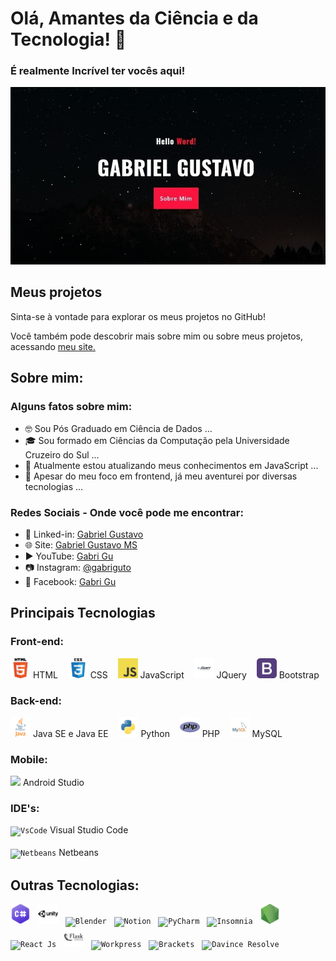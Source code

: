 # Olá, Amantes da Ciência e da Tecnologia! 👋

### É realmente Incrível ter vocês aqui!

[![](./thumb.jpg)](https://gabrielgustavoms.github.io/GabrielGustavoMS/)

## Meus projetos

Sinta-se à vontade para explorar os meus projetos no GitHub!

Você também pode descobrir mais sobre mim ou sobre meus projetos, acessando [meu site.](https://gabrielgustavoms.github.io/GabrielGustavoMS/)

## Sobre mim:

### Alguns fatos sobre mim:

- 🤓 Sou Pós Graduado em Ciência de Dados ...
- 🎓 Sou formado em Ciências da Computação pela Universidade Cruzeiro do Sul ...
- 📙 Atualmente estou atualizando meus conhecimentos em JavaScript ...
- 🧐 Apesar do meu foco em frontend, já meu aventurei por diversas tecnologias ...

### Redes Sociais - Onde você pode me encontrar:

- 🔗 Linked-in: [Gabriel Gustavo](https://www.linkedin.com/in/gabrielgustavoms)
- 🌐 Site: [Gabriel Gustavo MS](https://gabrielgustavoms.github.io/GabrielGustavoMS/)
- ▶️ YouTube: [Gabri Gu](https://www.youtube.com/GabriGu?sub_confirmation=1)
- 📷 Instagram: [@gabriguto](https://www.instagram.com/gabriguto/)
- 📖 Facebook: [Gabri Gu](https://www.facebook.com/gabriguto)

## Principais Tecnologias

### Front-end:

<code><img height="32" src="https://raw.githubusercontent.com/github/explore/80688e429a7d4ef2fca1e82350fe8e3517d3494d/topics/html/html.png" alt="HTML5"/></code> HTML &nbsp;&nbsp;
<code><img height="32" src="https://raw.githubusercontent.com/github/explore/80688e429a7d4ef2fca1e82350fe8e3517d3494d/topics/css/css.png" alt="CSS"/></code> CSS &nbsp;&nbsp;
<code><img height="32" src="https://raw.githubusercontent.com/github/explore/80688e429a7d4ef2fca1e82350fe8e3517d3494d/topics/javascript/javascript.png" alt="Javascript"/></code> JavaScript &nbsp;&nbsp;
<code><img height="32" src="https://raw.githubusercontent.com/github/explore/80688e429a7d4ef2fca1e82350fe8e3517d3494d/topics/jquery/jquery.png" alt="JQuery"></code> JQuery &nbsp;&nbsp;
<code><img height="32" src="https://raw.githubusercontent.com/github/explore/80688e429a7d4ef2fca1e82350fe8e3517d3494d/topics/bootstrap/bootstrap.png" alt="Bootstrap"/></code> Bootstrap

### Back-end:

<code><img height="32" src="https://raw.githubusercontent.com/github/explore/80688e429a7d4ef2fca1e82350fe8e3517d3494d/topics/java/java.png" alt="Java"/></code> Java SE e Java EE &nbsp;&nbsp;
<code><img height="32" src="https://raw.githubusercontent.com/github/explore/80688e429a7d4ef2fca1e82350fe8e3517d3494d/topics/python/python.png" alt="Python"/></code> Python &nbsp;&nbsp;
<code><img height="32" src="https://raw.githubusercontent.com/github/explore/80688e429a7d4ef2fca1e82350fe8e3517d3494d/topics/php/php.png" alt="PHP"/></code> PHP &nbsp;&nbsp;
<code><img height="32" src="https://raw.githubusercontent.com/github/explore/80688e429a7d4ef2fca1e82350fe8e3517d3494d/topics/mysql/mysql.png" alt="MySQL"/></code> MySQL

### Mobile:

<code><img height="32" src="https://upload.wikimedia.org/wikipedia/commons/thumb/e/e3/Android_Studio_Icon_%282014-2019%29.svg/512px-Android_Studio_Icon_%282014-2019%29.svg.png"/></code> Android Studio

### IDE's:

<code><img height="32" src="https://upload.wikimedia.org/wikipedia/commons/thumb/9/9a/Visual_Studio_Code_1.35_icon.svg/640px-Visual_Studio_Code_1.35_icon.svg.png" alt="VsCode"/></code> Visual Studio Code &nbsp;&nbsp;
<code>  
<img height="32" src="https://upload.wikimedia.org/wikipedia/commons/thumb/9/98/Apache_NetBeans_Logo.svg/640px-Apache_NetBeans_Logo.svg.png" alt="Netbeans"/></code> Netbeans

## Outras Tecnologias:

<code><img height="32" src="https://raw.githubusercontent.com/github/explore/80688e429a7d4ef2fca1e82350fe8e3517d3494d/topics/csharp/csharp.png" alt="C#"/></code>&nbsp;&nbsp;
<code><img height="32" src="https://raw.githubusercontent.com/github/explore/80688e429a7d4ef2fca1e82350fe8e3517d3494d/topics/unity/unity.png" alt="Unity"/></code>&nbsp;&nbsp;
<code><img height="32" src="https://upload.wikimedia.org/wikipedia/commons/thumb/0/0c/Blender_logo_no_text.svg/640px-Blender_logo_no_text.svg.png" alt="Blender"/></code>&nbsp;&nbsp;
<code><img height="32" src="https://cdn.iconscout.com/icon/free/png-512/notion-1693557-1442598.png" alt="Notion"/></code>&nbsp;&nbsp;
<code><img height="32" src="https://upload.wikimedia.org/wikipedia/commons/thumb/1/1d/PyCharm_Icon.svg/1200px-PyCharm_Icon.svg.png" alt="PyCharm"/></code>&nbsp;&nbsp;
<code><img height="32" src="https://dashboard.snapcraft.io/site_media/appmedia/2018/04/twitter-card-icon.png" alt="Insomnia"/></code>&nbsp;&nbsp;
<code><img height="32" src="https://raw.githubusercontent.com/github/explore/80688e429a7d4ef2fca1e82350fe8e3517d3494d/topics/nodejs/nodejs.png" alt="Node Js"/></code>&nbsp;&nbsp;
<code><img height="32" src="https://upload.wikimedia.org/wikipedia/commons/thumb/a/a7/React-icon.svg/512px-React-icon.svg.png" alt="React Js"/></code>&nbsp;&nbsp;
<code><img height="32" src="https://raw.githubusercontent.com/github/explore/80688e429a7d4ef2fca1e82350fe8e3517d3494d/topics/flask/flask.png" alt="Flask"/></code>&nbsp;&nbsp;
<code><img height="32" src="https://upload.wikimedia.org/wikipedia/commons/thumb/9/93/Wordpress_Blue_logo.png/640px-Wordpress_Blue_logo.png" alt="Workpress"/></code>&nbsp;&nbsp;
<code><img height="32" src="https://upload.wikimedia.org/wikipedia/commons/thumb/4/4c/Brackets_Icon.svg/128px-Brackets_Icon.svg.png?20121014201250" alt="Brackets"/></code>&nbsp;&nbsp;
<code><img height="32" src="https://upload.wikimedia.org/wikipedia/commons/thumb/0/0e/Logo_DavinciResolve_Simple.svg/640px-Logo_DavinciResolve_Simple.svg.png" alt="Davince Resolve"/></code>&nbsp;&nbsp;

